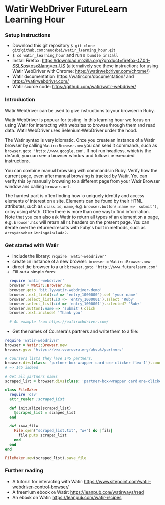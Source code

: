 # Watir WebDriver FutureLearn Learning Hour


### Setup instructions

- Download this git repository `$ git clone git@github.com:neudabei/watir_learning_hour.git` 
- `$ cd watir_learning_hour` and run `$ bundle install` 
- Install Firefox: https://download.mozilla.org/?product=firefox-47.0.1-SSL&os=osx&lang=en-US
(alternatively see these instructions for using Watir WebDriver with Chrome: https://watirwebdriver.com/chrome/)
- Watir documentation: https://watir.com/documentation/ and https://watirwebdriver.com/
- Watir source code: https://github.com/watir/watir-webdriver/



### Introduction

Watir WebDriver can be used to give instructions to your browser in Ruby.

Watir WebDriver is popular for testing. In this learning hour we focus on using Watir for interacting with websites to browse through them and read data. Watir WebDriver uses Selenium-WebDriver under the hood.

The Watir syntax is very idiomatic. Once you create an instance of a Watir browser by calling `Watir::Browser.new` you can send it commands, such as `browser.goto 'http://www.google.com'`. If not run headless, which is the default, you can see a browser window and follow the executed instructions. 

You can combine manual browsing with commands in Ruby. Verify how the current page, even after manual browsing is tracked by Watir. You can verify this by manually browsing to a different page from your Watir Browser window and calling `browser.url`.

The hardest part is often finding how to uniquely identify and access elements of interest on a site. Elements can be found by their HTML attributes, such as `class`, `id`, `name`, e.g. `browser.button(:name => 'submit')`, or by using xPath. Often there is more than one way to find information. Note that you can also ask Watir to return all types of an element on a page, e.g. `browser.h1s` will return all `h1` headers on the present page. You can iterate over the returned results with Ruby's built in methods, such as `Array#each` or `String#include?`. 



### Get started with Watir

- include the library: `require 'watir-webdriver'` 
- create an instance of a new browser: `browser = Watir::Browser.new` 
- direct the browser to a url: `browser.goto 'http://www.futurelearn.com'` 
- Fill out a simple form: 


```ruby
  require 'watir-webdriver'
  browser = Watir::Browser.new
  browser.goto 'bit.ly/watir-webdriver-demo'
  browser.text_field(:id => 'entry_1000000').set 'your name'
  browser.select_list(:id => 'entry_1000001').select 'Ruby'
  browser.select_list(:id => 'entry_1000001').selected? 'Ruby'
  browser.button(:name => 'submit').click
  browser.text.include? 'Thank you'

  # An example from https://watirwebdriver.com/
```

- Get the names of Coursera's partners and write them to a file:

```ruby
require 'watir-webdriver'
browser = Watir::Browser.new
browser.goto 'https://www.coursera.org/about/partners'

# Coursera lists they have 145 partners. 
browser.divs(class: 'partner-box-wrapper card-one-clicker flex-1').count
# => 145 indeed

# Get all partners names
scraped_list = browser.divs(class: 'partner-box-wrapper card-one-clicker flex-1').map(&:text)

class FileMaker
  require 'csv'
  attr_reader :scraped_list

  def initialize(scraped_list)
    @scraped_list = scraped_list
  end

  def save_file
    File.open("scraped_list.txt", "w+") do |file|
      file.puts scraped_list
    end
  end
end

FileMaker.new(scraped_list).save_file
```



### Further reading

- A tutorial for interacting with Watir: https://www.sitepoint.com/watir-webdriver-control-browser/
- A freemium ebook on Watir: https://leanpub.com/watirways/read
- An ebook on Watir: https://leanpub.com/watir-recipes

